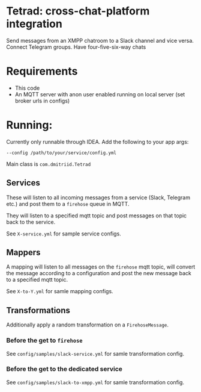 # Tetrad: cross-chat-platform integration

Send messages from an XMPP chatroom to a Slack channel and vice versa. 
Connect Telegram groups. Have four-five-six-way chats

# Requirements

- This code
- An MQTT server with anon user enabled running on local server (set 
broker urls in configs)

# Running:

Currently only runnable through IDEA. Add the following to your app args:

```
--config /path/to/your/service/config.yml
```

Main class is `com.dmitriid.Tetrad`

## Services

These will listen to all incoming messages from a service (Slack, 
Telegram etc.) and post them to a `firehose` queue in MQTT.

They will listen to a specified mqtt topic and post messages on that 
topic back to the service.

See `X-service.yml` for sample service configs.

## Mappers

A mapping will listen to all messages on the `firehose` mqtt topic, will
convert the message according to a configuration and post the new message
back to a specified mqtt topic.

See `X-to-Y.yml` for samle mapping configs.

## Transformations

Additionally apply a random transformation on a `FirehoseMessage`.

### Before the get to `firehose`
See `config/samples/slack-service.yml` for samle transformation config.

### Before the get to the dedicated service
See `config/samples/slack-to-xmpp.yml` for samle transformation config.
